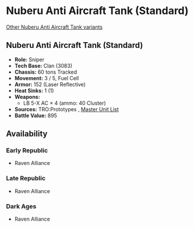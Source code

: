 # Nuberu Anti Aircraft Tank (Standard) 

[Other Nuberu Anti Aircraft Tank variants](../nuberu_anti_aircraft_tank.md) 

## Nuberu Anti Aircraft Tank (Standard) 

- **Role:** Sniper 
- **Tech Base:** Clan (3083) 
- **Chassis:** 60 tons Tracked 
- **Movement:** 3 / 5, Fuel Cell 
- **Armor:** 152 (Laser Reflective) 
- **Heat Sinks:** 1 (1) 
- **Weapons:** 
  - LB 5-X AC × 4 (ammo: 40 Cluster) 
- **Sources:** TRO:Prototypes , [Master Unit List](http://masterunitlist.info/Unit/Details/4737/nuberu-anti-aircraft-tank-standard) 
- **Battle Value:** 895 

## Availability 

### Early Republic 

- Raven Alliance 

### Late Republic 

- Raven Alliance 

### Dark Ages 

- Raven Alliance 

